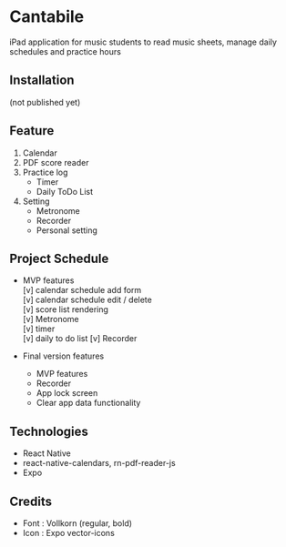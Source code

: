 # Cantabile

iPad application for music students to read music sheets, manage daily schedules and practice hours

## Installation

(not published yet)

## Feature

1. Calendar
2. PDF score reader
3. Practice log
   - Timer
   - Daily ToDo List
4. Setting
   - Metronome
   - Recorder
   - Personal setting

## Project Schedule

- MVP features  
  [v] calendar schedule add form  
  [v] calendar schedule edit / delete  
  [v] score list rendering  
  [v] Metronome  
  [v] timer  
  [v] daily to do list
  [v] Recorder

- Final version features

  - MVP features
  - Recorder
  - App lock screen
  - Clear app data functionality

## Technologies

- React Native
- react-native-calendars, rn-pdf-reader-js
- Expo

## Credits

- Font : Vollkorn (regular, bold)
- Icon : Expo vector-icons
